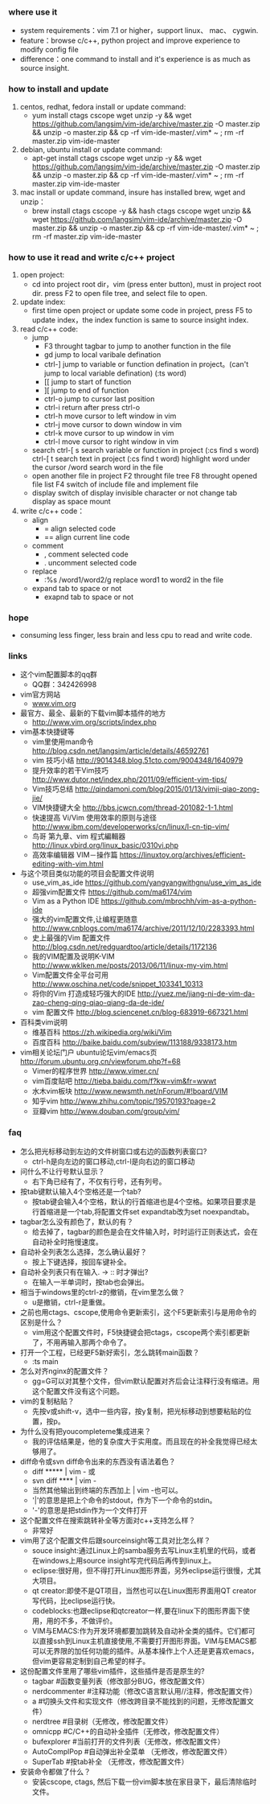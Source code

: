 ### where use it
    
* system requirements：vim 7.1 or higher，support linux、 mac、 cygwin.
* feature：browse c/c++, python project and improve experience to modify config file
* difference：one command to install and it's experience is as much as source insight.


### how to install and update

1. centos, redhat, fedora install or update command:
    * yum install ctags cscope wget unzip -y && wget https://github.com/langsim/vim-ide/archive/master.zip -O master.zip && unzip -o master.zip && cp -rf vim-ide-master/.vim* ~ ; rm -rf master.zip vim-ide-master
2. debian, ubuntu install or update command:
    * apt-get install ctags cscope wget unzip -y && wget https://github.com/langsim/vim-ide/archive/master.zip -O master.zip && unzip -o master.zip && cp -rf vim-ide-master/.vim* ~ ; rm -rf master.zip vim-ide-master
3. mac install or update command, insure has installed brew, wget and unzip：
    * brew install ctags cscope -y && hash ctags cscope wget unzip && wget https://github.com/langsim/vim-ide/archive/master.zip -O master.zip && unzip -o master.zip && cp -rf vim-ide-master/.vim* ~ ; rm -rf master.zip vim-ide-master


### how to use it read and write c/c++ project

1. open project:
    * cd into project root dir，vim (press enter button), must in project root dir. press F2 to open file tree, and select file to open.
2. update index:
    * first time open project or update some code in project, press F5 to update index，the index function is same to source insight index.
3. read c/c++ code:
    * jump
        * F3         throught tagbar to jump to another function in the file
        * gd         jump to local varibale defination
        * ctrl-]     jump to variable or function defination in project。(can't jump to local variable defination) (:ts word)
        * [[         jump to start of function
        * ][         jump to end of function
        * ctrl-o     jump to cursor last position
        * ctrl-i     return after press ctrl-o
        * ctrl-h     move cursor to left window in vim
        * ctrl-j     move cursor to down window in vim
        * ctrl-k     move cursor to up window in vim
        * ctrl-l     move cursor to right window in vim
    * search
        ctrl-[ s   search variable or function in project (:cs find s word)
        ctrl-[ t   search text in project (:cs find t word)
        <F7>       highlight word under the cursor 
        /word      search word in the file
    * open another file in project
        F2         throught file tree
        F8         throught opened file list
        F4         switch of include file and implement file
    * display
        <F6>       switch of display invisible character or not 
        <F10>      change tab display as space mount
4. write c/c++ code：
    * align
        * =          align selected code
        * ==         align current line code
    * comment
        * ,          comment selected code
        * .          uncomment selected code
    * replace
        * :%s /word1/word2/g  replace word1 to word2 in the file
    * expand tab to space or not
        * <F9>       exapnd tab to space or not


### hope

* consuming less finger, less brain and less cpu to read and write code.


### links

* 这个vim配置脚本的qq群
    * QQ群：342426998
* vim官方网站
    * www.vim.org
* 最官方、最全、最新的下载vim脚本插件的地方
    * http://www.vim.org/scripts/index.php
* vim基本快捷键等
    * vim里使用man命令     http://blog.csdn.net/langsim/article/details/46592761
    * vim 技巧小结         http://9014348.blog.51cto.com/9004348/1640979
    * 提升效率的若干Vim技巧  http://www.dutor.net/index.php/2011/09/efficient-vim-tips/
    * Vim技巧总结          http://qindamoni.com/blog/2015/01/13/vimji-qiao-zong-jie/
    * VIM快捷键大全        http://bbs.jcwcn.com/thread-201082-1-1.html
    * 快速提高 Vi/Vim 使用效率的原则与途径   http://www.ibm.com/developerworks/cn/linux/l-cn-tip-vim/
    * 鸟哥 第九章、vim 程式編輯器            http://linux.vbird.org/linux_basic/0310vi.php
    * 高效率编辑器 VIM－操作篇               https://linuxtoy.org/archives/efficient-editing-with-vim.html
* 与这个项目类似功能的项目会配置文件说明
    * use_vim_as_ide                      https://github.com/yangyangwithgnu/use_vim_as_ide
    * 超强vim配置文件                     https://github.com/ma6174/vim
    * Vim as a Python IDE                 https://github.com/mbrochh/vim-as-a-python-ide
    * 强大的vim配置文件,让编程更随意      http://www.cnblogs.com/ma6174/archive/2011/12/10/2283393.html
    * 史上最强的Vim 配置文件              http://blog.csdn.net/redguardtoo/article/details/1172136
    * 我的VIM配置及说明K-VIM              http://www.wklken.me/posts/2013/06/11/linux-my-vim.html
    * Vim配置文件全平台可用               http://www.oschina.net/code/snippet_103341_10313
    * 将你的Vim 打造成轻巧强大的IDE  http://yuez.me/jiang-ni-de-vim-da-zao-cheng-qing-qiao-qiang-da-de-ide/
    * vim 配置文件                        http://blog.sciencenet.cn/blog-683919-667321.html
* 百科类vim说明
    * 维基百科             https://zh.wikipedia.org/wiki/Vim
    * 百度百科             http://baike.baidu.com/subview/113188/9338173.htm
* vim相关论坛门户
    ubuntu论坛vim/emacs页  http://forum.ubuntu.org.cn/viewforum.php?f=68
    * Vimer的程序世界        http://www.vimer.cn/
    * vim百度贴吧            http://tieba.baidu.com/f?kw=vim&fr=wwwt
    * 水木vim板块            http://www.newsmth.net/nForum/#!board/VIM
    * 知乎vim                http://www.zhihu.com/topic/19570193?page=2
    * 豆瓣vim                http://www.douban.com/group/vim/


### faq

* 怎么把光标移动到左边的文件树窗口或右边的函数列表窗口?
    * ctrl-h是向左边的窗口移动,ctrl-l是向右边的窗口移动
* 问什么不让行号默认显示？
    * 右下角已经有了，不仅有行号，还有列号。
* 按tab键默认输入4个空格还是一个tab?
    * 按tab键会输入4个空格，默认的行首缩进也是4个空格。如果项目要求是行首缩进是一个tab,将配置文件set expandtab改为set noexpandtab。
* tagbar怎么没有颜色了，默认的有？
    * 给去掉了，tagbar的颜色是会在文件输入时，时时运行正则表达式，会在自动补全时拖慢速度。
* 自动补全列表怎么选择，怎么确认最好？
    * 按上下键选择，按回车键补全。
* 自动补全列表只有在输入. -> :: 时才弹出?
    * 在输入一半单词时，按tab也会弹出。
* 相当于windows里的ctrl-z的撤销，在vim里怎么做？
    * u是撤销，ctrl-r是重做。
* 之前也用ctags、cscope,使用命令更新索引，这个F5更新索引与是用命令的区别是什么？
    * vim用这个配置文件时，F5快捷键会把ctags，cscope两个索引都更新了，不用再输入那两个命令了。
* 打开一个工程，已经更F5新好索引，怎么跳转main函数？
    * :ts main
* 怎么对齐nginx的配置文件？
    * gg=G可以对其整个文件，但vim默认配置对齐后会让注释行没有缩进。用这个配置文件没有这个问题。
* vim的复制粘贴？
    * 先按v或shift-v，选中一些内容，按y复制，把光标移动到想要粘贴的位置，按p。
* 为什么没有把youcompleteme集成进来？
    * 我的评估结果是，他的复杂度大于实用度。而且现在的补全我觉得已经太够用了。
* diff命令或svn diff命令出来的东西没有语法着色？
    * diff ***** | vim - 或
    * svn diff **** | vim -
    * 当然其他输出到终端的东西加上 | vim -也可以。
    * '|'的意思是把上个命令的stdout，作为下一个命令的stdin。
    * '-'的意思是把stdin作为一个文件打开
* 这个配置文件在搜索跳转补全等方面对c++支持怎么样？
    * 非常好
* vim用了这个配置文件后跟sourceinsight等工具对比怎么样？
    * souce insight:通过Linux上的samba服务去写Linux主机里的代码，或者在windows上用source insight写完代码后再传到linux上。
    * eclipse:很好用，但不得打开Linux图形界面，另外eclipse运行很慢，尤其大项目。
    * qt creator:即使不是QT项目，当然也可以在Linux图形界面用QT creator写代码，比eclipse运行快。
    * codeblocks:也跟eclipse和qtcreator一样,要在linux下的图形界面下使用，用的不多，不做评价。
    * VIM与EMACS:作为开发环境都要加跳转及自动补全类的插件。它们都可以直接ssh到Linux主机直接使用,不需要打开图形界面。VIM与EMACS都可以无界限的加任何功能的插件。从基本操作上个人还是更喜欢emacs，但vim更容易定制到自己希望的样子。
* 这份配置文件里用了哪些vim插件，这些插件是否是原生的?
    * tagbar         #函数变量列表（修改部分BUG，修改配置文件）
    * nerdcommenter  #注释功能（修改C语言默认用//注释，修改配置文件）
    * a              #切换头文件和实现文件（修改跨目录不能找到的问题，无修改配置文件）
    * nerdtree       #目录树（无修改，修改配置文件）
    * omnicpp        #C/C++的自动补全插件（无修改，修改配置文件）
    * bufexplorer    #当前打开的文件列表（无修改，修改配置文件）
    * AutoComplPop   #自动弹出补全菜单 （无修改，修改配置文件）
    * SuperTab       #按tab补全 （无修改，修改配置文件）
* 安装命令都做了什么？
    * 安装cscope, ctags, 然后下载一份vim脚本放在家目录下，最后清除临时文件。
